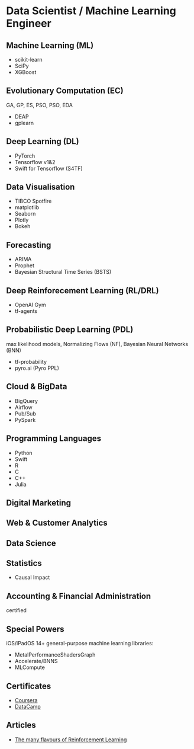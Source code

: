 # Data Scientist / Machine Learning Engineer

## Machine Learning (ML)
* scikit-learn
* SciPy
* XGBoost

## Evolutionary Computation (EC)
GA, GP, ES, PSO, PSO, EDA
* DEAP
* gplearn

## Deep Learning (DL)
* PyTorch
* Tensorflow v1&2
* Swift for Tensorflow (S4TF)

## Data Visualisation
* TIBCO Spotfire
* matplotlib
* Seaborn
* Plotly
* Bokeh

## Forecasting
* ARIMA
* Prophet
* Bayesian Structural Time Series (BSTS)

## Deep Reinforecement Learning (RL/DRL)
* OpenAI Gym
* tf-agents

## Probabilistic Deep Learning (PDL)
max likelihood models, Normalizing Flows (NF), Bayesian Neural Networks (BNN)
* tf-probability
* pyro.ai (Pyro PPL)

## Cloud & BigData
* BigQuery
* Airflow
* Pub/Sub
* PySpark

## Programming Languages
* Python
* Swift
* R
* C
* C++
* Julia

## Digital Marketing

## Web & Customer Analytics

## Data Science

## Statistics
* Causal Impact

## Accounting & Financial Administration
certified

## Special Powers
iOS/iPadOS 14+ general-purpose machine learning libraries:
* MetalPerformanceShadersGraph
* Accelerate/BNNS
* MLCompute

## Certificates
* [Coursera](https://github.com/maxvol/Coursera)
* [DataCamp](https://github.com/maxvol/DataCamp)

## Articles

* [The many flavours of Reinforcement Learning](https://medium.com/@maxim.volgin/the-many-flavours-of-reinforcement-learning-7f9eda6798eb)
